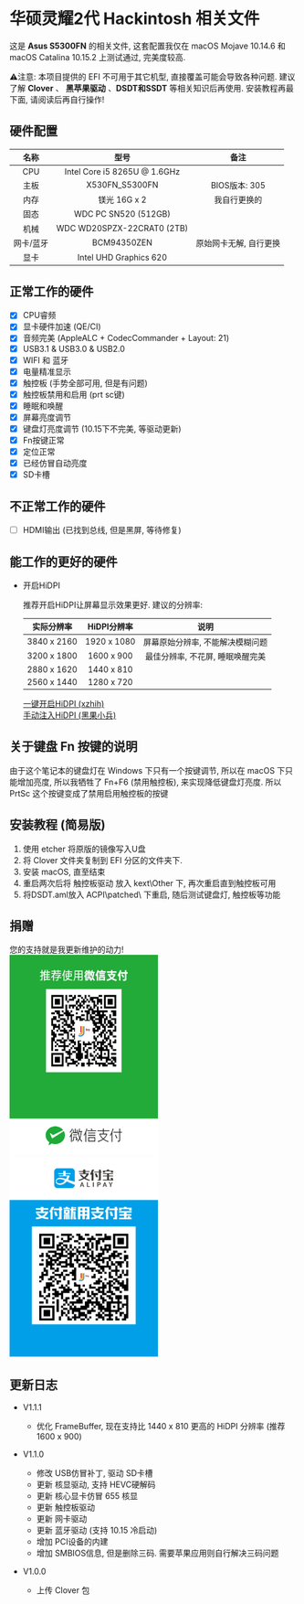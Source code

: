 # 华硕灵耀2代 Hackintosh 相关文件

这是 **Asus S5300FN** 的相关文件, 这套配置我仅在 macOS Mojave 10.14.6 和 macOS Catalina 10.15.2 上测试通过, 完美度较高.

⚠️️️注意: 本项目提供的 EFI 不可用于其它机型, 直接覆盖可能会导致各种问题. 建议了解 **Clover** 、 **黑苹果驱动** 、**DSDT和SSDT** 等相关知识后再使用. 安装教程再最下面, 请阅读后再自行操作! 

## 硬件配置

|名称|型号|备注
:-:|:-:|:-:
|CPU|Intel Core i5 8265U @ 1.6GHz
|主板|X530FN_S5300FN|BIOS版本: 305
|内存|镁光 16G x 2|我自行更换的
|固态|WDC PC SN520 (512GB)
|机械|WDC WD20SPZX-22CRAT0 (2TB)
|网卡/蓝牙|BCM94350ZEN|原始网卡无解, 自行更换
|显卡|Intel UHD Graphics 620

## 正常工作的硬件

- [x] CPU睿频
- [x] 显卡硬件加速 (QE/CI)
- [x] 音频完美 (AppleALC + CodecCommander + Layout: 21)
- [x] USB3.1 & USB3.0 & USB2.0
- [x] WIFI 和 蓝牙
- [x] 电量精准显示
- [x] 触控板 (手势全部可用, 但是有问题)
- [x] 触控板禁用和启用 (prt sc键)
- [x] 睡眠和唤醒
- [x] 屏幕亮度调节
- [x] 键盘灯亮度调节 (10.15下不完美, 等驱动更新)
- [x] Fn按键正常
- [x] 定位正常
- [x] 已经仿冒自动亮度
- [x] SD卡槽

## 不正常工作的硬件

- [ ] HDMI输出 (已找到总线, 但是黑屏, 等待修复)

## 能工作的更好的硬件

* 开启HiDPI

    推荐开启HiDPI让屏幕显示效果更好. 建议的分辨率: <br/>
    
    |实际分辨率|HiDPI分辨率|说明
    :-:|:-:|:-:|
    |3840 x 2160|1920 x 1080|屏幕原始分辨率, 不能解决模糊问题
    |3200 x 1800|1600 x 900|最佳分辨率, 不花屏, 睡眠唤醒完美
    |2880 x 1620|1440 x 810|
    |2560 x 1440|1280 x 720|

    [一键开启HiDPI (xzhih)](https://github.com/xzhih/one-key-hidpi)
    <br/>
    [手动注入HiDPI (黑果小兵)](https://blog.daliansky.net/Use-HIDPI-to-solve-sleep-wake-up-black-screen,-Huaping-and-connect-the-external-monitor-the-correct-posture.html)

## 关于键盘 Fn 按键的说明

由于这个笔记本的键盘灯在 Windows 下只有一个按键调节, 所以在 macOS 下只能增加亮度, 所以我牺牲了 Fn+F6 (禁用触控板), 来实现降低键盘灯亮度. 所以 PrtSc 这个按键变成了禁用启用触控板的按键

## 安装教程 (简易版)

1. 使用 etcher 将原版的镜像写入U盘
2. 将 Clover 文件夹复制到 EFI 分区的文件夹下.
3. 安装 macOS, 直至结束
4. 重启两次后将 触控板驱动 放入 kext\Other 下, 再次重启直到触控板可用
5. 将DSDT.aml放入 ACPI\patched\ 下重启, 随后测试键盘灯, 触控板等功能

## 捐赠

您的支持就是我更新维护的动力!
<br/>
<img src="https://raw.githubusercontent.com/Jie2GG/Image/master/WeChat.png" width="260" height="350" alt="微信二维码"/>
<img src="https://raw.githubusercontent.com/Jie2GG/Image/master/AliPlay.png" width="260" height="350" alt="支付宝二维码"/>

## 更新日志

* V1.1.1

    * 优化 FrameBuffer, 现在支持比 1440 x 810 更高的 HiDPI 分辨率 (推荐 1600 x 900)

* V1.1.0

    * 修改 USB仿冒补丁, 驱动 SD卡槽
    * 更新 核显驱动, 支持 HEVC硬解码
    * 更新 核心显卡仿冒 655 核显
    * 更新 触控板驱动
    * 更新 网卡驱动
    * 更新 蓝牙驱动 (支持 10.15 冷启动)
    * 增加 PCI设备的内建
    * 增加 SMBIOS信息, 但是删除三码. 需要苹果应用则自行解决三码问题

* V1.0.0
    
    * 上传 Clover 包
